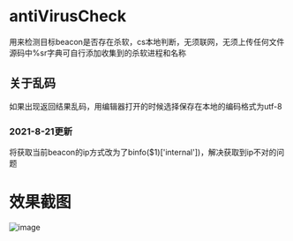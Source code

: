 # antiVirusCheck
用来检测目标beacon是否存在杀软，cs本地判断，无须联网，无须上传任何文件
源码中%sr字典可自行添加收集到的杀软进程和名称
## 关于乱码
如果出现返回结果乱码，用编辑器打开的时候选择保存在本地的编码格式为utf-8
### 2021-8-21更新
将获取当前beacon的ip方式改为了binfo($1)['internal'])，解决获取到ip不对的问题
# 效果截图
![image](https://user-images.githubusercontent.com/38530231/130200639-2678481b-7f42-4068-82d1-f74422a204bd.png)

